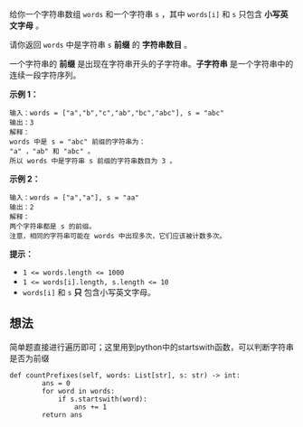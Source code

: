 给你一个字符串数组 `words` 和一个字符串 `s` ，其中 `words[i]` 和 `s` 只包含 **小写英文字母** 。

请你返回 `words` 中是字符串 `s` **前缀** 的 **字符串数目** 。

一个字符串的 **前缀** 是出现在字符串开头的子字符串。**子字符串** 是一个字符串中的连续一段字符序列。

**示例 1：**

	输入：words = ["a","b","c","ab","bc","abc"], s = "abc"
	输出：3
	解释：
	words 中是 s = "abc" 前缀的字符串为：
	"a" ，"ab" 和 "abc" 。
	所以 words 中是字符串 s 前缀的字符串数目为 3 。

**示例 2：**

	输入：words = ["a","a"], s = "aa"
	输出：2
	解释：
	两个字符串都是 s 的前缀。
	注意，相同的字符串可能在 words 中出现多次，它们应该被计数多次。

**提示：**

- `1 <= words.length <= 1000`
- `1 <= words[i].length, s.length <= 10`
- `words[i]` 和 `s` **只** 包含小写英文字母。

## 想法

简单题直接进行遍历即可；这里用到python中的startswith函数，可以判断字符串是否为前缀

	def countPrefixes(self, words: List[str], s: str) -> int:
	        ans = 0
	        for word in words:
	            if s.startswith(word):
	                ans += 1
	        return ans